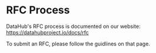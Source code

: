 # RFC Process

DataHub's RFC process is documented on our website: https://datahubproject.io/docs/rfc

To submit an RFC, please follow the guidlines on that page.
